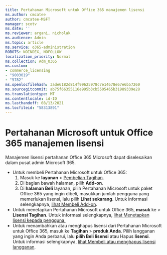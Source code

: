 ```yaml
---
title: Pertahanan Microsoft untuk Office 365 manajemen lisensi
ms.author: cmcatee
author: cmcatee-MSFT
manager: scotv
ms.date: ''
ms.reviewer: argani, nicholak
ms.audience: Admin
ms.topic: article
ms.service: o365-administration
ROBOTS: NOINDEX, NOFOLLOW
localization_priority: Normal
ms.collection: Adm_O365
ms.custom:
- commerce_licensing
- "9003019"
- "5782"
ms.openlocfilehash: 3ade6182d814f99625978c7e14678e67e6b57260
ms.sourcegitcommit: ab75f66355116e995b3cb5505465b31989339e28
ms.translationtype: MT
ms.contentlocale: id-ID
ms.lasthandoff: 08/13/2021
ms.locfileid: "58313891"
---
```

# <a name="microsoft-defender-for-office-365-license-management"></a>Pertahanan Microsoft untuk Office 365 manajemen lisensi

Manajemen lisensi pertahanan Office 365 Microsoft dapat diselesaikan dalam pusat admin Microsoft 365.

- Untuk membeli Pertahanan Microsoft untuk Office 365:
    1. Masuk ke **layanan**  >  [Pembelian Tagihan](https://go.microsoft.com/fwlink/p/?linkid=868433).
    2. Di bagian bawah halaman, pilih **Add-on**.
    3. Di **halaman Beli** layanan, pilih Pertahanan Microsoft untuk paket Office 365 yang ingin dibeli, masukkan jumlah pengguna yang memerlukan lisensi, lalu pilih **Lihat sekarang**. Untuk informasi selengkapnya, [lihat Membeli Add-on](https://docs.microsoft.com/microsoft-365/commerce/buy-or-edit-an-add-on).
- Untuk menetapkan Pertahanan Microsoft untuk Office 365, **masuk** ke  >  **Lisensi Tagihan**. Untuk informasi selengkapnya, [lihat Menetapkan lisensi kepada pengguna.](https://docs.microsoft.com/microsoft-365/admin/manage/assign-licenses-to-users)
- Untuk menambahkan atau menghapus lisensi dari Pertahanan Microsoft untuk Office 365, masuk ke **Tagihan**  >  **produk Anda**. Pilih langganan yang ingin Anda perbarui, lalu **pilih Beli lisensi** atau Hapus **lisensi**. Untuk informasi selengkapnya, [lihat Membeli atau menghapus lisensi langganan](https://docs.microsoft.com/microsoft-365/commerce/licenses/buy-licenses).